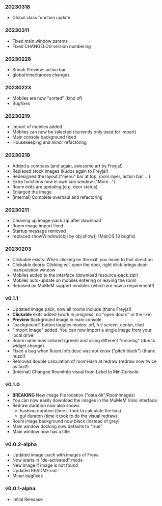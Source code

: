 ### 20230318

  * Global class function update

### 20230311

  * Fixed main window params
  * Fixed CHANGELOG version numbering

### 20230228

  * Sneak-Preview: action bar
  * global inheritances changes

### 20230223

  * Mobiles are now "sorted" (kind of)
  * Bugfixes

### 20230219

  * Import of mobiles added
  * Mobiles can now be selected (currently only used for import)
  * Main console background fixed
  * Housekeeping and minor refactoring

### 20230218

  * Added a compass (and again, awesome art by Freyja!)
  * Replaced stock images (kudos again to Freyja!)
  * Redesigned the layout ("menu" bar at top, room layer, action bar, ...)
  * Extra functions now in own sub window ("More...")
  * Room exits are updating (e.g. door status)
  * Enlarged the image
  * [internal] Complete overhaul and refactoring

### 20230211

  * Cleaning up image-pack.zip after download
  * Room image import fixed
  * Startup message removed
  * replaced showWindow(obj) by obj:show() (MacOS 13 bugfix)

### 20230203

  * Clickable exists: When clicking on the exit, you move to that direction
  * Clickable doors: Clicking will open the door, right click brings door-manipulation window
  * Mobiles added to the interface (download resource-pack.zip!)
  * Mobiles auto-update on mobiles entering or leaving the room
  * Rebased on MuMeM support modules (which are now a requirement!)

### v0.1.1

  * Updated image pack, now all rooms include (thanx Freyja!)
  * **Clickable** exits added (work in progress, no "open doors" or the like)
  * **Preview** Background image in main console
  * "background" button toggles modes: off, full screen, center, tiled
  * "Import Image" added. You can now import a single image from your local drive
  * Room name now colored (green) and using different "coloring" (due to widget change)
  * Fixed a bug when Room.Info.desc was not know ("pitch black") (thanx nuzo!)
  * Removed double calculation of roomHash at redraw (redraw now twice as fast!)
  * [Internal] Changed RoomInfo visual from Label to MiniConsole

### v0.1.0

  * **BREAKING** New image file location ("data dir"/RoomImages)
  * You can now easily download the images in the MuMeM Visio interface
  * Redraw duration now also shows
    * hashing duration (time it took to calculate the has)
    * gui duraton (time it took to do the visual redraw)
  * Room image background now black (instead of grey)
  * Main window docking now defaults to "true"
  * Main window now has a title

### v0.0.2-alpha

  * Updated image-pack with images of Freya
  * Now starts in "de-activated" mode
  * New image if image is not found
  * Updated README.md
  * Minor bugfixes

### v0.0.1-alpha

  * Initial Releaase
